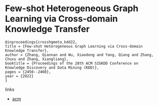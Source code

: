 # Few-shot Heterogeneous Graph Learning via Cross-domain Knowledge Transfer

```
@inproceedings{crosshgmeta_kdd22,
title = {Few-shot Heterogeneous Graph Learning via Cross-domain Knowledge Transfer},
author = {Zhang, Qiannan and Wu, Xiaodong and Yang, Qiang and Zhang, Chuxu and Zhang, Xiangliang},
booktitle = {Proceedings of the 28th ACM SIGKDD Conference on Knowledge Discovery and Data Mining (KDD)},
pages = {2450--2460},
year = {2022}
}
```

links
- [acm](https://dl.acm.org/doi/10.1145/3534678.3539431)
